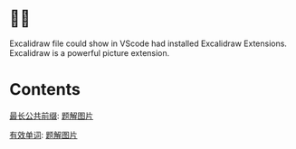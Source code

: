 # 🐣🐣
Excalidraw file could show in VScode had installed Excalidraw Extensions. Excalidraw is a powerful picture extension.

# Contents
[最长公共前缀](./最长公共前缀.py): [题解图片](./最长公共前缀.excalidraw.png)

[有效单词](./有效单词.py): [题解图片](./有效单词.png)